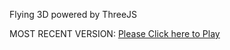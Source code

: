 Flying 3D powered by ThreeJS

MOST RECENT VERSION: [Please Click here to Play](https://rawcdn.githack.com/alperenbutun/Flying-3d/588c4c7/index.html)
